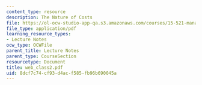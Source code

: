 ```yaml
---
content_type: resource
description: The Nature of Costs
file: https://ol-ocw-studio-app-qa.s3.amazonaws.com/courses/15-521-management-accounting-and-control-spring-2003/8dcf7c74cf93d4acf585fb96b690045a_web_class2.pdf
file_type: application/pdf
learning_resource_types:
- Lecture Notes
ocw_type: OCWFile
parent_title: Lecture Notes
parent_type: CourseSection
resourcetype: Document
title: web_class2.pdf
uid: 8dcf7c74-cf93-d4ac-f585-fb96b690045a
---
```

